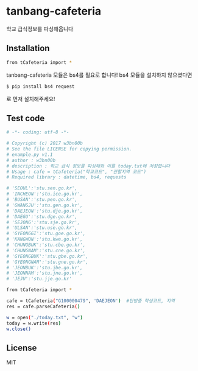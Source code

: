 # tanbang-cafeteria

학교 급식정보를 파싱해옵니다

## Installation
```sh
from tCafeteria import *
```

tanbang-cafeteria 모듈은 bs4를 필요로 합니다!
bs4 모듈을 설치하지 않으셨다면
```sh
$ pip install bs4 request
```
로 먼저 설치해주세요!
## Test code
```sh
# -*- coding: utf-8 -*- 

# Copyright (c) 2017 w3bn00b
# See the file LICENSE for copying permission.
# example.py v1.1
# author : w3bn00b
# description : 학교 급식 정보를 파싱해와 이를 today.txt에 저장합니다
# Usage : cafe = tCafeteria("학교코드", "관할지역 코드")
# Required library : datetime, bs4, requests

# 'SEOUL':'stu.sen.go.kr',
# 'INCHEON':'stu.ice.go.kr',
# 'BUSAN':'stu.pen.go.kr',
# 'GWANGJU':'stu.gen.go.kr',
# 'DAEJEON':'stu.dje.go.kr',
# 'DAEGU':'stu.dge.go.kr',
# 'SEJONG':'stu.sje.go.kr',
# 'ULSAN':'stu.use.go.kr',
# 'GYEONGGI':'stu.goe.go.kr',
# 'KANGWON':'stu.kwe.go.kr',
# 'CHUNGBUK':'stu.cbe.go.kr',
# 'CHUNGNAM':'stu.cne.go.kr',
# 'GYEONGBUK':'stu.gbe.go.kr',
# 'GYEONGNAM':'stu.gne.go.kr',
# 'JEONBUK':'stu.jbe.go.kr',
# 'JEONNAM':'stu.jne.go.kr',
# 'JEJU':'stu.jje.go.kr'

from tCafeteria import *

cafe = tCafeteria("G100000479", 'DAEJEON')	#탄방중 학생코드, 지역
res = cafe.parseCafeteria()

w = open("./today.txt", "w")
today = w.write(res)
w.close()
```

## License
MIT
